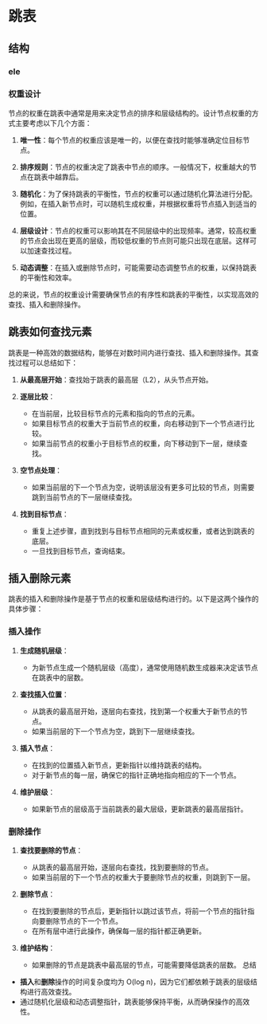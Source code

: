
# 跳表

## 结构

### ele

### 权重设计

节点的权重在跳表中通常是用来决定节点的排序和层级结构的。设计节点权重的方式主要考虑以下几个方面：

1. **唯一性**：每个节点的权重应该是唯一的，以便在查找时能够准确定位目标节点。

2. **排序规则**：节点的权重决定了跳表中节点的顺序。一般情况下，权重越大的节点在跳表中越靠后。

3. **随机化**：为了保持跳表的平衡性，节点的权重可以通过随机化算法进行分配。例如，在插入新节点时，可以随机生成权重，并根据权重将节点插入到适当的位置。

4. **层级设计**：节点的权重可以影响其在不同层级中的出现频率。通常，较高权重的节点会出现在更高的层级，而较低权重的节点则可能只出现在底层。这样可以加速查找过程。

5. **动态调整**：在插入或删除节点时，可能需要动态调整节点的权重，以保持跳表的平衡性和效率。

总的来说，节点的权重设计需要确保节点的有序性和跳表的平衡性，以实现高效的查找、插入和删除操作。

## 跳表如何查找元素

跳表是一种高效的数据结构，能够在对数时间内进行查找、插入和删除操作。其查找过程可以总结如下：

1. **从最高层开始**：查找始于跳表的最高层（L2），从头节点开始。

2. **逐层比较**：
   - 在当前层，比较目标节点的元素和指向的节点的元素。
   - 如果目标节点的权重大于当前节点的权重，向右移动到下一个节点进行比较。
   - 如果当前节点的权重小于目标节点的权重，向下移动到下一层，继续查找。

3. **空节点处理**：
   - 如果当前层的下一个节点为空，说明该层没有更多可比较的节点，则需要跳到当前节点的下一层继续查找。

4. **找到目标节点**：
   - 重复上述步骤，直到找到与目标节点相同的元素或权重，或者达到跳表的底层。
   - 一旦找到目标节点，查询结束。

## 插入删除元素

跳表的插入和删除操作是基于节点的权重和层级结构进行的。以下是这两个操作的具体步骤：
### 插入操作

1. **生成随机层级**：
   - 为新节点生成一个随机层级（高度），通常使用随机数生成器来决定该节点在跳表中的层数。

2. **查找插入位置**：
   - 从跳表的最高层开始，逐层向右查找，找到第一个权重大于新节点的节点。
   - 如果当前层的下一个节点为空，跳到下一层继续查找。

3. **插入节点**：
   - 在找到的位置插入新节点，更新指针以维持跳表的结构。
   - 对于新节点的每一层，确保它的指针正确地指向相应的下一个节点。

4. **维护层级**：
   - 如果新节点的层级高于当前跳表的最大层级，更新跳表的最高层指针。

### 删除操作

1. **查找要删除的节点**：
   - 从跳表的最高层开始，逐层向右查找，找到要删除的节点。
   - 如果当前层的下一个节点的权重大于要删除节点的权重，则跳到下一层。

2. **删除节点**：
   - 在找到要删除的节点后，更新指针以跳过该节点，将前一个节点的指针指向要删除节点的下一个节点。
   - 在所有层中进行此操作，确保每一层的指针都正确更新。

3. **维护结构**：
   - 如果删除的节点是跳表中最高层的节点，可能需要降低跳表的层数。
 总结
- **插入**和**删除**操作的时间复杂度均为 O(log n)，因为它们都依赖于跳表的层级结构进行高效查找。
- 通过随机化层级和动态调整指针，跳表能够保持平衡，从而确保操作的高效性。